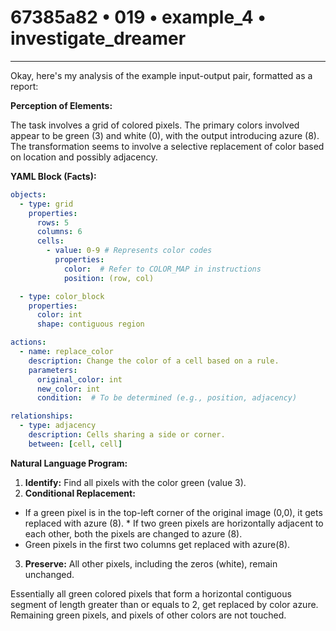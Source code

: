 # 67385a82 • 019 • example_4 • investigate_dreamer

---
Okay, here's my analysis of the example input-output pair, formatted as a report:

**Perception of Elements:**

The task involves a grid of colored pixels. The primary colors involved appear to be green (3) and white (0), with the output introducing azure (8). The transformation seems to involve a selective replacement of color based on location and possibly adjacency.

**YAML Block (Facts):**



```yaml
objects:
  - type: grid
    properties:
      rows: 5
      columns: 6
      cells:
        - value: 0-9 # Represents color codes
          properties:
            color:  # Refer to COLOR_MAP in instructions
            position: (row, col)

  - type: color_block
    properties:
      color: int
      shape: contiguous region

actions:
  - name: replace_color
    description: Change the color of a cell based on a rule.
    parameters:
      original_color: int
      new_color: int
      condition:  # To be determined (e.g., position, adjacency)

relationships:
  - type: adjacency
    description: Cells sharing a side or corner.
    between: [cell, cell]
```



**Natural Language Program:**

1.  **Identify:** Find all pixels with the color green (value 3).
2.  **Conditional Replacement:**
   *   If a green pixel is in the top-left corner of the original image (0,0), it gets replaced with azure (8).
    *  If two green pixels are horizontally adjacent to each other, both the pixels are changed to azure (8).
   *   Green pixels in the first two columns get replaced with azure(8).
3.  **Preserve:** All other pixels, including the zeros (white), remain unchanged.

Essentially all green colored pixels that form a horizontal contiguous segment of length greater than or equals to 2, get replaced by color azure. Remaining green pixels, and pixels of other colors are not touched.

